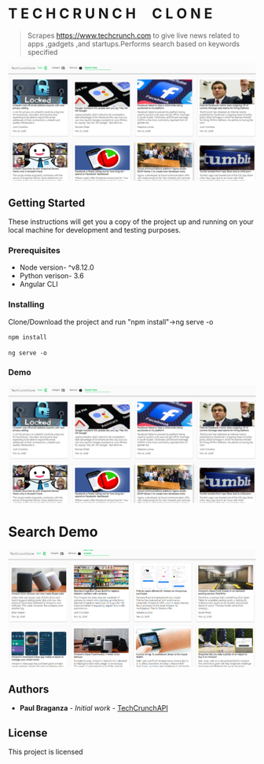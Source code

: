 # T E C H C R U N C H&nbsp;&nbsp;&nbsp;&nbsp;&nbsp;C L O N E

> Scrapes https://www.techcrunch.com to give live news related to apps ,gadgets ,and startups.Performs search based on keywords specified

![](main.png)

## Getting Started

These instructions will get you a copy of the project up and running on your local machine for development and testing purposes.

### Prerequisites
- Node version- ^v8.12.0
- Python verison- 3.6
- Angular CLI



### Installing

Clone/Download the project and run "npm install"->ng serve -o

```
npm install

ng serve -o
```

### Demo
![](main.png)

# Search Demo
![](search.png)

## Authors

* **Paul Braganza** - *Initial work* - [TechCrunchAPI](https://github.com/paulbraganza12)

## License

This project is licensed
